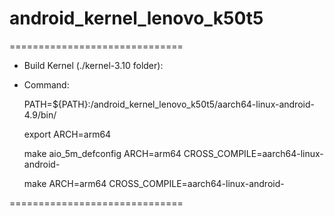 # android_kernel_lenovo_k50t5

==============================


* Build Kernel (./kernel-3.10 folder):

* Command:

    PATH=${PATH}:/android_kernel_lenovo_k50t5/aarch64-linux-android-4.9/bin/

    export ARCH=arm64

    make aio_5m_defconfig ARCH=arm64 CROSS_COMPILE=aarch64-linux-android-

    make ARCH=arm64 CROSS_COMPILE=aarch64-linux-android-


==============================
